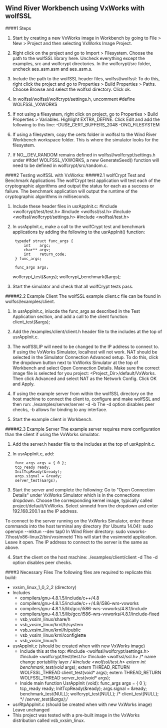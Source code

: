 ## Wind River Workbench using VxWorks with wolfSSL
####1 Steps
1. Start by creating a new VxWorks image in Workbench by going to File > New >
Project and then selecting VxWorks Image Project.

2. Right click on the project and go to Import > Filesystem. Choose the path
to the wolfSSL library here. Uncheck everything except the examples, src and 
wolfcrypt directories.
In the wolfcrypt/src folder, uncheck aes\_asm.asm and aes\_asm.s.

3. Include the path to the wolfSSL header files, wolfssl/wolfssl:
To do this, right click the project and go to Properties > Build Properties > Paths.
Choose Browse and select the wolfssl directory. Click ok.

4. In wolfssl/wolfssl/wolfcrypt/settings.h, uncomment #define WOLFSSL_VXWORKS

5. If not using a filesystem, right click on project, go to Properties > 
Build Properties > Variables.
Highlight EXTRA\_DEFINE. Click Edit and add the following to this line:
    -DUSE\_CERT\_BUFFERS\_2048 -DNO\_FILESYSTEM

6. If using a filesystem, copy the certs folder in wolfssl to the Wind River
Workbench workspace folder. This is where the simulator looks for the filesystem. 

7. If NO\_\_DEV\_RANDOM remains defined in wolfssl/wolfcrypt/settings.h under
\#ifdef WOLFSSL\_VXWORKS, a new GenerateSeed() function will need to be defined
in wolfcrypt/src/random.c.

####2 Testing wolfSSL with VxWorks:
#####2.1 wolfCrypt Test and Benchmark Applications
The wolfCrypt test application will test each of the cryptographic algorithms
and output the status for each as a success or failure. The benchmark application will output the runtime of
the cryptographic algorithms in milliseconds.

1. Include these header files in usrAppInit.c:
        #include <wolfcrypt/test/test.h>
        #include <wolfssl/ssl.h>
        #include <wolfssl/wolfcrypt/settings.h>
        #include <wolfssl/test.h>

2. In usrAppInit.c, make a call to the wolfCrypt test and benchmark applications 
by adding the following to the usrAppInit() function:

        typedef struct func_args {
            int    argc;
            char** argv;
            int    return_code;
        } func_args;

        func_args args;

    wolfcrypt_test(&args);
    wolfcrypt_benchmark(&args);

3. Start the simulator and check that all wolfCrypt tests pass.

#####2.2 Example Client
The wolfSSL example client.c file can be found in wolfssl/examples/client.

1. In usrAppInit.c, inlucde the func\_args as described in the Test Application
section, and add a call to the client function:
    client_test(&args);

2. Add the /examples/client/client.h header file to the includes at the top of usrAppInit.c.

3. The wolfSSLIP will need to be changed to the IP address to connect to. If using the VxWorks Simulator, localhost will not work. NAT should be selected in the Simulator Connection Advanced setup. To do this, click the dropdown button next to VxWorks Simulator at the top of Workbench and select Open Connection Details. Make sure the correct image file is selected for you project: <Project\_Dir>/default/VxWorks. Then click Advanced and select NAT as the Network Config. Click OK and Apply.

4. If using the example server from within the wolfSSL directory on the host
machine to connect the client to, configure and make wolfSSL and then run:
    ./examples/server/server -d -b
The -d option disables peer checks, -b allows for binding to any interface.

5. Start the example client in Workbench.

#####2.3 Example Server
The example server requires more configuration than the client if using the
VxWorks simulator.

1. Add the server.h header file to the includes at the top of usrAppInit.c.

2. In usrAppInit.c, add:
    
        func_args args = { 0 };
        tcp_ready ready;
        InitTcpReady(&ready);
        args.signal = &ready;
        server_test(&args);

3. Start the server and complete the following:
Go to "Open Connection Details" under VxWorks Simulator which is in the connections
dropdown. Choose the corresponding kernel image, typically called
project/default/VxWorks. Select simnetd from the dropdown and enter
192.168.200.1 as the IP address.

To connect to the server running on the VxWorks Simulator, enter these commands
into the host terminal any directory (for Ubuntu 14.04):
    sudo openvpn --mktun --dev tap0
In Wind River directory:
    sudo vxworks-7/host/x86-linux2/bin/vxsimnetd
This will start the vxsimnetd application. Leave it open. The IP address to
connect to the server is the same as above.

4. Start the client on the host machine:
    ./examples/client/client -d
The -d option disables peer checks.

####3 Necessary Files
The following files are required to replicate this build:
* vxsim\_linux\_1\_0\_2\_2 (directory)
* Includes
    * compilers/gnu-4.8.1.5/include/c++/4.8
    * compilers/gnu-4.8.1.5/include/c++/4.8/i586-wrs-vxworks
    * compilers/gnu-4.8.1.5/lib/gcc/i586-wrs-vxworks/4.8.1/include
    * compilers/gnu-4.8.1.5/lib/gcc/i586-wrs-vxworks/4.8.1/include-fixed
    * vsb\_vxsim\_linux/share/h
    * vsb\_vxsim\_linux/krnl/h/system
    * vsb\_vxsim\_linux/krnl/h/public
    * vsb\_vxsim\_linux/krnl/configlette
    * vsb\_vxsim\_linux/h
* usrAppInit.c (should be created when with new VxWorks image)
    * Include this at the top:
        #include <wolfssl/wolfcrypt/settings.h>
        #include <wolfcrypt/test/test.h>
        #include <wolfssl/ssl.h> /* name change portability layer */
        #include <wolfssl/test.h>
        extern int benchmark_test(void* args);
        extern THREAD\_RETURN WOLFSSL\_THREAD client\_test(void* args);
        extern THREAD\_RETURN WOLFSSL\_THREAD server\_test(void* args);
    * Inside main function UsrAppInit (void):
        func\_args args = { 0 };
        tcp\_ready ready;
        InitTcpReady(&ready);
        args.signal = &ready;
        benchmark\_test(NULL);
        wolfcrypt\_test(NULL);
        /* client\_test(NULL); */
        /*server\_test(&args);*/
* usrRtpAppInit.c (should be created when with new VxWorks image)
    Leave unchanged
* This project was tested with a pre-built image in the VxWorks distribution
called vsb\_vxsim\_linux.

